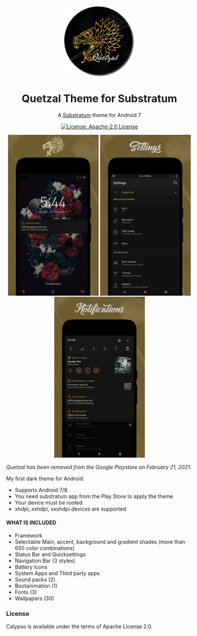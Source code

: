 <p align="center">
  <img src="https://github.com/aleoponcelet/Quetzal/blob/main/Screenshots/dsl.png?raw=true" height="190" width="190"/>
</p>

<h1 align="center">Quetzal Theme for Substratum</h1>

<p align="center">A <a href="https://github.com/substratum">Substratum</a> theme for Android 7</p>

<p align="center">
  <a href="http://www.apache.org/licenses/LICENSE-2.0"><img alt="License: Apache-2.0 License" src="https://img.shields.io/badge/License-Apache_2.0-blue.svg"></a>
</p>

<p align="center">
<img src="https://github.com/aleoponcelet/Quetzal/blob/main/Screenshots/Fi1.png?raw=true" height="435" width="245"/>
<img src="https://github.com/aleoponcelet/Quetzal/blob/main/Screenshots/Fi2.png?raw=true" height="435" width="245"/>
<img src="https://github.com/aleoponcelet/Quetzal/blob/main/Screenshots/Fi3.png?raw=true" height="435" width="245"/>
</p>

*Quetzal has been removed from the Google Playstore on February 21, 2021.*

My first dark theme for Android.

* Supports Android 7/8
* You need substratum app from the Play Store to apply the theme
* Your device must be rooted
* xhdpi, xxhdpi, xxxhdpi devices are supported

#### WHAT IS INCLUDED

* Framework
* Selectable Main, accent, background and gradient shades (more than 650 color combinations)
* Status Bar and Quicksettings
* Navigation Bar (3 styles)
* Battery Icons
* System Apps and Third party apps
* Sound packs (2)
* Bootanimation (1)
* Fonts (3)
* Wallpapers (30)

### License 
Calypso is available under the terms of Apache License 2.0.
